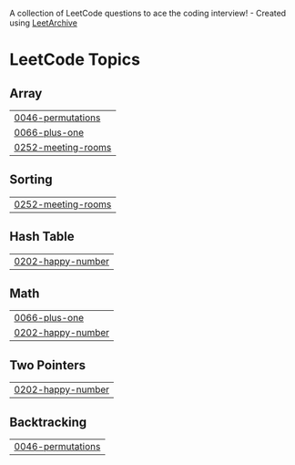 A collection of LeetCode questions to ace the coding interview! - Created using [LeetArchive](https://github.com/anujlunawat/LeetArchive)


<!---LeetCode Topics Start-->
# LeetCode Topics
## Array
|  |
| ------- |
| [0046-permutations](https://github.com/lukasp-dev/DSA/tree/main/LeetCode/0046-permutations) |
| [0066-plus-one](https://github.com/lukasp-dev/DSA/tree/main/LeetCode/0066-plus-one) |
| [0252-meeting-rooms](https://github.com/lukasp-dev/DSA/tree/main/LeetCode/0252-meeting-rooms) |
## Sorting
|  |
| ------- |
| [0252-meeting-rooms](https://github.com/lukasp-dev/DSA/tree/main/LeetCode/0252-meeting-rooms) |
## Hash Table
|  |
| ------- |
| [0202-happy-number](https://github.com/lukasp-dev/DSA/tree/main/LeetCode/0202-happy-number) |
## Math
|  |
| ------- |
| [0066-plus-one](https://github.com/lukasp-dev/DSA/tree/main/LeetCode/0066-plus-one) |
| [0202-happy-number](https://github.com/lukasp-dev/DSA/tree/main/LeetCode/0202-happy-number) |
## Two Pointers
|  |
| ------- |
| [0202-happy-number](https://github.com/lukasp-dev/DSA/tree/main/LeetCode/0202-happy-number) |
## Backtracking
|  |
| ------- |
| [0046-permutations](https://github.com/lukasp-dev/DSA/tree/main/LeetCode/0046-permutations) |
<!---LeetCode Topics End-->
